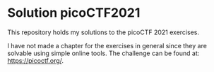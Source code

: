 # Solution picoCTF2021

This repository holds my solutions to the picoCTF 2021 exercises.

I have not made a chapter for the exercises in general since they are solvable using simple online tools.
The challenge can be found at: https://picoctf.org/.

